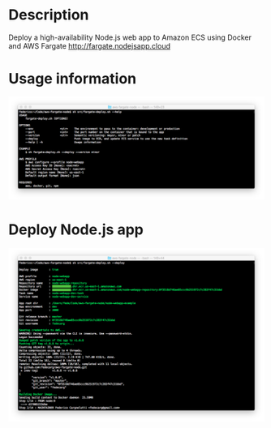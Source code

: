 # Description
Deploy a high-availability Node.js web app to Amazon ECS using Docker and AWS Fargate http://fargate.nodejsapp.cloud

# Usage information

![](https://raw.githubusercontent.com/fedecarg/aws-fargate-node/master/node-webapp-example/public/images/aws-fargate-usage-info.png)

# Deploy Node.js app

![](https://raw.githubusercontent.com/fedecarg/aws-fargate-node/master/node-webapp-example/public/images/aws-fargate-deploy.png)
